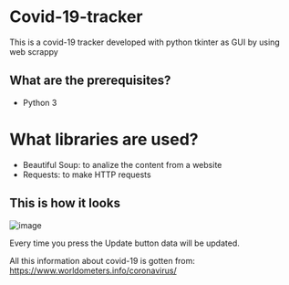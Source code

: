 # Covid-19-tracker
This is a covid-19 tracker developed with python tkinter as GUI by using web scrappy

## What are the prerequisites?

- Python 3

# What libraries are used?

- Beautiful Soup: to analize the content from a website
- Requests: to make HTTP requests

## This is how it looks

![image](https://user-images.githubusercontent.com/77745940/129477233-4f596321-a9a6-4195-b354-68ef74271486.png)

Every time you press the Update button data will be updated.

All this information about covid-19 is gotten from: https://www.worldometers.info/coronavirus/

